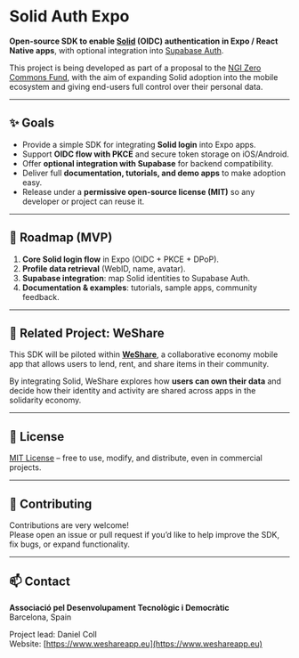 # Solid Auth Expo

**Open-source SDK to enable [Solid](https://solidproject.org) (OIDC) authentication in Expo / React Native apps**, with optional integration into [Supabase Auth](https://supabase.com/).  

This project is being developed as part of a proposal to the [NGI Zero Commons Fund](https://nlnet.nl/commonsfund/), with the aim of expanding Solid adoption into the mobile ecosystem and giving end-users full control over their personal data.

---

## ✨ Goals

- Provide a simple SDK for integrating **Solid login** into Expo apps.  
- Support **OIDC flow with PKCE** and secure token storage on iOS/Android.  
- Offer **optional integration with Supabase** for backend compatibility.  
- Deliver full **documentation, tutorials, and demo apps** to make adoption easy.  
- Release under a **permissive open-source license (MIT)** so any developer or project can reuse it.  

---

## 🚀 Roadmap (MVP)

1. **Core Solid login flow** in Expo (OIDC + PKCE + DPoP).  
2. **Profile data retrieval** (WebID, name, avatar).  
3. **Supabase integration**: map Solid identities to Supabase Auth.  
4. **Documentation & examples**: tutorials, sample apps, community feedback.  

---

## 🔗 Related Project: WeShare

This SDK will be piloted within **[WeShare](https://www.weshareapp.eu)**, a collaborative economy mobile app that allows users to lend, rent, and share items in their community.  

By integrating Solid, WeShare explores how **users can own their data** and decide how their identity and activity are shared across apps in the solidarity economy.  

---

## 📜 License

[MIT License](./LICENSE) – free to use, modify, and distribute, even in commercial projects.  

---

## 👥 Contributing

Contributions are very welcome!  
Please open an issue or pull request if you’d like to help improve the SDK, fix bugs, or expand functionality.  

---

## 📫 Contact

**Associació pel Desenvolupament Tecnològic i Democràtic**  
Barcelona, Spain  

Project lead: Daniel Coll  
Website: [https://www.weshareapp.eu](https://www.weshareapp.eu)  
